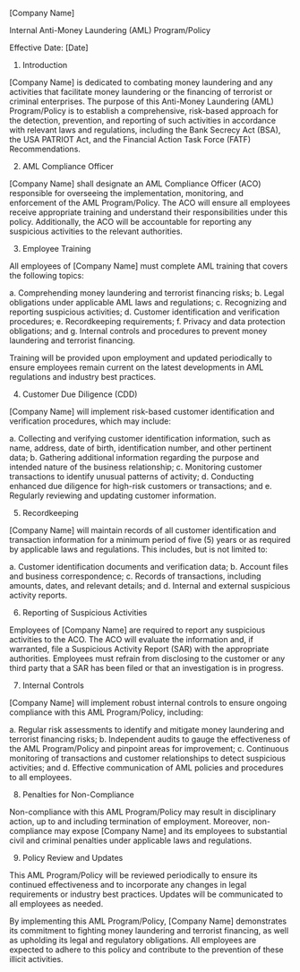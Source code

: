 [Company Name]

Internal Anti-Money Laundering (AML) Program/Policy

Effective Date: [Date]

1. Introduction

[Company Name] is dedicated to combating money laundering and any activities that facilitate money laundering or the financing of terrorist or criminal enterprises. The purpose of this Anti-Money Laundering (AML) Program/Policy is to establish a comprehensive, risk-based approach for the detection, prevention, and reporting of such activities in accordance with relevant laws and regulations, including the Bank Secrecy Act (BSA), the USA PATRIOT Act, and the Financial Action Task Force (FATF) Recommendations.

2. AML Compliance Officer

[Company Name] shall designate an AML Compliance Officer (ACO) responsible for overseeing the implementation, monitoring, and enforcement of the AML Program/Policy. The ACO will ensure all employees receive appropriate training and understand their responsibilities under this policy. Additionally, the ACO will be accountable for reporting any suspicious activities to the relevant authorities.

3. Employee Training

All employees of [Company Name] must complete AML training that covers the following topics:

a. Comprehending money laundering and terrorist financing risks;
b. Legal obligations under applicable AML laws and regulations;
c. Recognizing and reporting suspicious activities;
d. Customer identification and verification procedures;
e. Recordkeeping requirements;
f. Privacy and data protection obligations; and
g. Internal controls and procedures to prevent money laundering and terrorist financing.

Training will be provided upon employment and updated periodically to ensure employees remain current on the latest developments in AML regulations and industry best practices.

4. Customer Due Diligence (CDD)

[Company Name] will implement risk-based customer identification and verification procedures, which may include:

a. Collecting and verifying customer identification information, such as name, address, date of birth, identification number, and other pertinent data;
b. Gathering additional information regarding the purpose and intended nature of the business relationship;
c. Monitoring customer transactions to identify unusual patterns of activity;
d. Conducting enhanced due diligence for high-risk customers or transactions; and
e. Regularly reviewing and updating customer information.

5. Recordkeeping

[Company Name] will maintain records of all customer identification and transaction information for a minimum period of five (5) years or as required by applicable laws and regulations. This includes, but is not limited to:

a. Customer identification documents and verification data;
b. Account files and business correspondence;
c. Records of transactions, including amounts, dates, and relevant details; and
d. Internal and external suspicious activity reports.

6. Reporting of Suspicious Activities

Employees of [Company Name] are required to report any suspicious activities to the ACO. The ACO will evaluate the information and, if warranted, file a Suspicious Activity Report (SAR) with the appropriate authorities. Employees must refrain from disclosing to the customer or any third party that a SAR has been filed or that an investigation is in progress.

7. Internal Controls

[Company Name] will implement robust internal controls to ensure ongoing compliance with this AML Program/Policy, including:

a. Regular risk assessments to identify and mitigate money laundering and terrorist financing risks;
b. Independent audits to gauge the effectiveness of the AML Program/Policy and pinpoint areas for improvement;
c. Continuous monitoring of transactions and customer relationships to detect suspicious activities; and
d. Effective communication of AML policies and procedures to all employees.

8. Penalties for Non-Compliance

Non-compliance with this AML Program/Policy may result in disciplinary action, up to and including termination of employment. Moreover, non-compliance may expose [Company Name] and its employees to substantial civil and criminal penalties under applicable laws and regulations.

9. Policy Review and Updates

This AML Program/Policy will be reviewed periodically to ensure its continued effectiveness and to incorporate any changes in legal requirements or industry best practices. Updates will be communicated to all employees as needed.

By implementing this AML Program/Policy, [Company Name] demonstrates its commitment to fighting money laundering and terrorist financing, as well as upholding its legal and regulatory obligations. All employees are expected to adhere to this policy and contribute to the prevention of these illicit activities.
